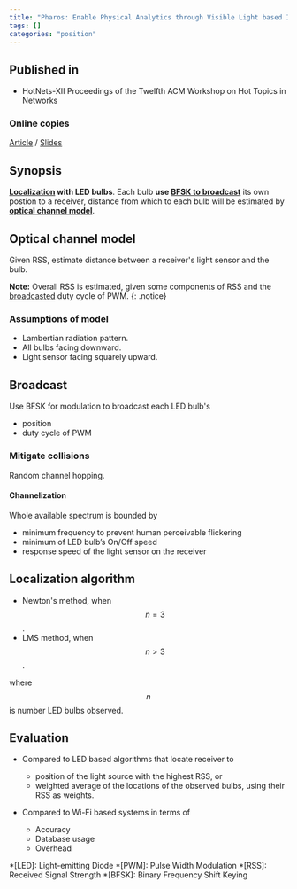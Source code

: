 ```yaml
---
title: "Pharos: Enable Physical Analytics through Visible Light based Indoor Localization (2013)"
tags: []
categories: "position"
---
```


## Published in
- HotNets-XII Proceedings of the Twelfth ACM Workshop on Hot Topics in Networks

### Online copies
[Article][article_link]
/
[Slides](https://pdfs.semanticscholar.org/6272/602dba3a4fc36c58a94a3bd9b3a6fd140100.pdf)

## Synopsis
**[Localization](#localization-algorithm) with LED bulbs**. Each bulb **use [BFSK to broadcast](#broadcast)** its own postion to a receiver, distance from which to each bulb will be estimated by **[optical channel model](#optical-channel-model)**. 

## Optical channel model
Given RSS, estimate distance between a receiver's light sensor and the bulb.

**Note:** Overall RSS is estimated, given some components of RSS and the [broadcasted](#broadcast) duty cycle of PWM.
{: .notice}

### Assumptions of model
- Lambertian radiation pattern.
- All bulbs facing downward.
- Light sensor facing squarely upward.

## Broadcast
Use BFSK for modulation to broadcast each LED bulb's
- position
- duty cycle of PWM

### Mitigate collisions
Random channel hopping.

#### Channelization
Whole available spectrum is bounded by 
- minimum frequency to prevent human perceivable flickering 
- minimum of LED bulb’s On/Off speed 
- response speed of the light sensor on the receiver

## Localization algorithm
- Newton's method, when $$n = 3$$.
- LMS method, when $$n > 3$$.

where $$n$$ is number LED bulbs observed.

## Evaluation

- Compared to LED based algorithms that locate receiver to
   - position of the light source with the highest RSS, or
   - weighted average of the locations of the observed bulbs, using their RSS as weights.

- Compared to Wi-Fi based systems in terms of
   - Accuracy
   - Database usage
   - Overhead

[article_link]: https://conferences.sigcomm.org/hotnets/2013/papers/hotnets-final100.pdf

*[LED]: Light-emitting Diode
*[PWM]: Pulse Width Modulation
*[RSS]: Received Signal Strength
*[BFSK]: Binary Frequency Shift Keying